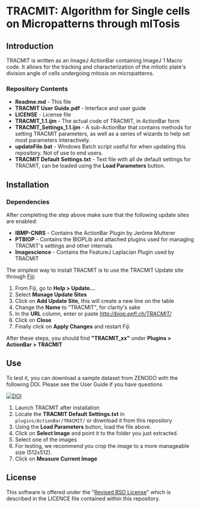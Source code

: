 # TRACMIT: Algorithm for Single cells on Micropatterns through mITosis

## Introduction

TRACMIT is written as an ImageJ ActionBar containing ImageJ 1 Macro code. It allows for the tracking and characterization of the mitotic plate's division angle of cells undergoing mitosis on micropatterns.

### Repository Contents
- **Readme.md** - This file
- **TRACMIT User Guide.pdf** - Interface and user guide
- **LICENSE** - License file
- **TRACMIT_1.1.ijm** - The actual code of TRACMIT, in ActionBar form
- **TRACMIT_Settings_1.1.ijm** - A sub-ActionBar that contains methods for setting TRACMIT parameters, as well as a series of wizards to help set most parameters interactively.
- **updateFile.bat** - Windows Batch script useful for when updating this repository. Not of use to end users.
- **TRACMIT Default Settings.txt** - Text file with all de default settings for TRACMIT, can be loaded using the **Load Parameters** button.

## Installation

### Dependencies
After completing the step above make sure that the following update sites are enabled:
- **IBMP-CNRS** - Contains the ActionBar Plugin by Jerôme Mutterer
- **PTBIOP**  - Contains the BIOPLib and attached plugins used for managing TRACMIT's settings and other internals
- **Imagescience**  - Contains the FeatureJ Laplacian Plugin used by TRACMIT

The simplest way to install TRACMIT is to use the TRACMIT Update site through [Fiji](https://fiji.sc/):

1. From Fiji, go to **Help > Update...**
2. Select **Manage Update Sites**
3. Click on **Add Update Site**, this will create a new line on the table
4. Change the **Name** to "TRACMIT", for clarity's sake
5. In the **URL** column, enter or paste *http://biop.epfl.ch/TRACMIT/*
6. Click on **Close**
7. Finally click on **Apply Changes** and restart Fiji

After these steps, you should find **"TRACMIT_xx"** under **Plugins > ActionBar > TRACMIT**

## Use

To test it, you can download a sample dataset from ZENODO with the following DOI.
Please see the User Guide if you have questions

[![DOI](https://zenodo.org/badge/DOI/10.5281/zenodo.232218.svg)](https://doi.org/10.5281/zenodo.232218)

1. Launch TRACMIT after installation
2. Locate the **TRACMIT Default Settings.txt** in `plugins/ActionBar/TRACMIT/` or download it from this repository
2. Using the **Load Parameters** button, load the file above.
2. Click on **Select Image** and point it to the folder you just extracted.
3. Select one of the images
4. For testing, we recommend you crop the image to a more manageable size (512x512).
4. Click on **Measure Current Image**


## License

This software is offered under the "[Revised BSD License](https://en.wikipedia.org/wiki/BSD_licenses#3-clause_license_.28.22Revised_BSD_License.22.2C_.22New_BSD_License.22.2C_or_.22Modified_BSD_License.22.29)" which is described in the LICENCE file contained within this repository.
